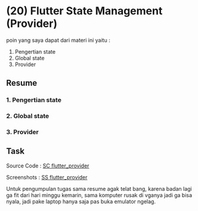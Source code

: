 # (20) Flutter State Management (Provider)

poin yang saya dapat dari materi ini yaitu :
1. Pengertian state
2. Global state
3. Provider

## Resume

### 1. Pengertian state 

### 2. Global state

### 3. Provider


## Task

Source Code : [SC flutter_provider](./praktikum/flutter_provider/)

Screenshots : [SS flutter_provider](./screenshots/)

Untuk pengumpulan tugas sama resume agak telat bang, karena badan lagi ga fit dari hari minggu kemarin, sama komputer rusak di vganya jadi ga bisa nyala, jadi pake laptop hanya saja pas buka emulator ngelag.
